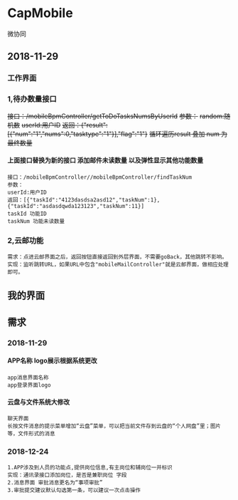 # CapMobile
微协同
## 2018-11-29
### 工作界面
### 1,待办数量接口
<del>接口：/mobileBpmController/getToDoTasksNumsByUserId</del>
<del>参数：</del>
<del>random:随机数</del>
<del>userId:用户ID</del>
<del>返回：{"result":[{"num":"1","nums":0,"tasktype":"1"}],"flag":"1"}</del>
<del>循环遍历result 叠加 num 为最终数量</del>

#### 上面接口替换为新的接口 添加邮件未读数量  以及弹性显示其他功能数量
    接口：/mobileBpmController//mobileBpmController/findTaskNum
    参数：
    userId:用户ID
    返回：[{"taskId":"4123dasdsa2asd12","taskNum":1},{"taskId":"asdasdqwda123123","taskNum":11}]
    taskId 功能ID
    taskNum 功能未读数量
    
    
### 2,云邮功能
    需求：点进云邮界面之后，返回按钮直接返回到外层界面，不需要goBack，其他跳转不影响。
    实现：监听跳转URL，如果URL中包含"mobileMailController"就是云邮界面，做相应处理即可。
## 我的界面
    
    
    
    
## 需求
### 2018-11-29
#### APP名称 logo展示根据系统更改
    app消息界面名称 
    app登录界面logo
    
#### 云盘与文件系统大修改
    聊天界面
    长按文件消息的提示菜单增加“云盘”菜单，可以把当前文件存到云盘的“个人网盘”里；图片等，文件形式的消息
### 2018-12-24

    1.APP涉及到人员的功能点,提供岗位信息,有主岗位和辅岗位一并标识
    实现：通讯录接口添加岗位，是否是兼职岗位 字段
    2.消息界面 审批消息更名为“事项审批”
    3.审批提交建议默认勾选第一条，可以建议一次点击操作
    

